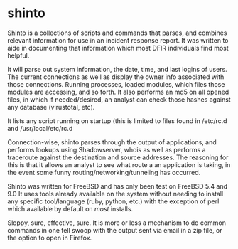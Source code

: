 # shinto

Shinto is a collections of scripts and commands that parses, and combines
relevant information for use in an incident response report. It was written
to aide in documenting that information which most DFIR individuals find most
helpful.

It will parse out system information, the date, time, and last logins of
users. The current connections as well as display the owner info associated
with those connections. Running processes, loaded modules, which files those
modules are accessing, and so forth. It also performs an md5 on all opened
files, in which if needed/desired, an analyst can check those hashes against
any database (virustotal, etc).

It lists any script running on startup (this is limited to files found in
/etc/rc.d and /usr/local/etc/rc.d 

Connection-wise, shinto parses through the output of applications, and
performs lookups using Shadowserver, whois as well as performs a traceroute
against the destination and source addresses. The reasoning for this is that
it allows an analyst to see what route a an application is taking, in the
event some funny routing/networking/tunneling has occurred.

Shinto was written for FreeBSD and has only been test on FreeBSD 5.4 and 9.0
It uses tools already available on the system without needing to install any
specific tool/language (ruby, python, etc.) with the exception of perl which
available by default on *most* installs. 

Sloppy, sure, effective, sure. It is more or less a mechanism to do common
commands in one fell swoop with the output sent via email in a zip file, or
the option to open in Firefox.
